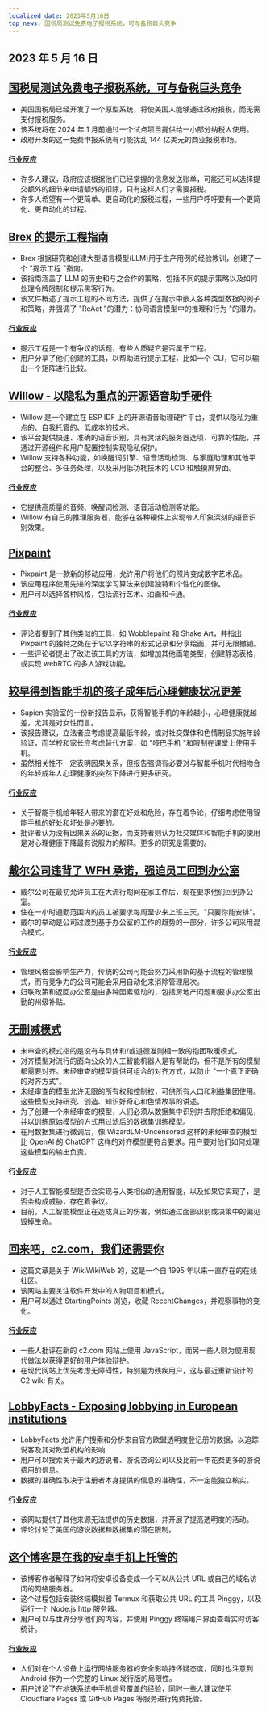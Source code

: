 ```yaml
---
localized_date: 2023年5月16日
top_news: 国税局测试免费电子报税系统，可与备税巨头竞争
---
```


## 2023 年 5 月 16 日

## [国税局测试免费电子报税系统，可与备税巨头竞争](https://www.washingtonpost.com/business/2023/05/15/irs-free-file/)

- 美国国税局已经开发了一个原型系统，将使美国人能够通过政府报税，而无需支付报税服务。
- 该系统将在 2024 年 1 月前通过一个试点项目提供给一小部分纳税人使用。
- 政府开发的这一免费申报系统有可能扰乱 144 亿美元的商业报税市场。

#### [行业反应](http://news.ycombinator.com/item?id=35950836)

- 许多人建议，政府应该根据他们已经掌握的信息发送账单，可能还可以选择提交额外的细节来申请额外的扣除，只有这样人们才需要报税。
- 许多人希望有一个更简单、更自动化的报税过程，一些用户呼吁要有一个更简化、更自动化的过程。

## [Brex 的提示工程指南](https://github.com/brexhq/prompt-engineering)

- Brex 根据研究和创建大型语言模型(LLM)用于生产用例的经验教训，创建了一个 "提示工程 "指南。
- 该指南涵盖了 LLM 的历史和与之合作的策略，包括不同的提示策略以及如何处理令牌限制和提示黑客行为。
- 该文件概述了提示工程的不同方法，提供了在提示中嵌入各种类型数据的例子和策略，并强调了 "ReAct "的潜力：协同语言模型中的推理和行为 "的潜力。

#### [行业反应](http://news.ycombinator.com/item?id=35942583)

- 提示工程是一个有争议的话题，有些人质疑它是否属于工程。
- 用户分享了他们创建的工具，以帮助进行提示工程，比如一个 CLI，它可以输出一个矩阵进行比较。

## [Willow - 以隐私为重点的开源语音助手硬件](https://github.com/toverainc/willow)

- Willow 是一个建立在 ESP IDF 上的开源语音助理硬件平台，提供以隐私为重点的、自我托管的、低成本的技术。
- 该平台提供快速、准确的语音识别，具有灵活的服务器选项、可靠的性能，并通过开源组件和用户配置控制实现隐私保护。
- Willow 支持各种功能，如唤醒词引擎、语音活动检测、与家庭助理和其他平台的整合、多任务处理，以及采用低功耗技术的 LCD 和触摸屏界面。

#### [行业反应](http://news.ycombinator.com/item?id=35948462)

- 它提供高质量的音频、唤醒词检测、语音活动检测等功能。
- Willow 有自己的推理服务器，能够在各种硬件上实现令人印象深刻的语音识别效果。

## [Pixpaint](https://warms.maxbittker.repl.co/)

- Pixpaint 是一款新的移动应用，允许用户将他们的照片变成数字艺术品。
- 该应用程序使用先进的深度学习算法来创建独特和个性化的图像。
- 用户可以选择各种风格，包括流行艺术、油画和卡通。

#### [行业反应](http://news.ycombinator.com/item?id=35944159)

- 评论者提到了其他类似的工具，如 Wobblepaint 和 Shake Art，并指出 Pixpaint 的独特之处在于它以字符串的形式记录和分享绘画，并可无限撤销。
- 一些评论者提出了改进该工具的方法，如增加其他画笔类型，创建静态表格，或实现 webRTC 的多人游戏功能。

## [较早得到智能手机的孩子成年后心理健康状况更差](https://jonathanhaidt.substack.com/p/sapien-smartphone-report)

- Sapien 实验室的一份新报告显示，获得智能手机的年龄越小，心理健康就越差，尤其是对女性而言。
- 该报告建议，立法者应考虑提高最低年龄，或对社交媒体和色情制品实施年龄验证，而学校和家长应考虑替代方案，如 "哑巴手机 "和限制在课堂上使用手机。
- 虽然相关性不一定表明因果关系，但报告强调有必要对与智能手机时代相吻合的年轻成年人心理健康的突然下降进行更多研究。

#### [行业反应](http://news.ycombinator.com/item?id=35948332)

- 关于智能手机给年轻人带来的潜在好处和危险，存在着争论，仔细考虑使用智能手机的好处和坏处是必要的。
- 批评者认为没有因果关系的证据，而支持者则认为社交媒体和智能手机的使用是对心理健康下降最有说服力的解释。更多的研究是需要的。

## [戴尔公司违背了 WFH 承诺，强迫员工回到办公室](https://www.techradar.com/news/dell-goes-back-on-wfh-pledge-forces-employees-to-come-back-to-the-office)

- 戴尔公司在最初允许员工在大流行期间在家工作后，现在要求他们回到办公室。
- 住在一小时通勤范围内的员工被要求每周至少来上班三天，"只要你能安排"。
- 戴尔的举动是公司过渡到基于办公室的工作的趋势的一部分，许多公司采用混合模式。

#### [行业反应](http://news.ycombinator.com/item?id=35944295)

- 管理风格会影响生产力，传统的公司可能会努力采用新的基于流程的管理模式，而有竞争力的公司可能会采用自动化来消除管理层次。
- 妇联政策和返回办公室是由多种因素驱动的，包括房地产问题和要求办公室出勤的州级补贴。

## [无删减模式](https://erichartford.com/uncensored-models)

- 未审查的模式指的是没有与具体和/或道德准则相一致的抱团取暖模式。
- 对齐模型对流行的面向公众的人工智能机器人是有帮助的，但不是所有的模型都需要对齐。未经审查的模型提供可组合的对齐方式，以防止 "一个真正正确的对齐方式"。
- 未经审查的模型允许无限的所有权和控制权，可供所有人口和利益集团使用。这些模型支持研究、创造、知识好奇心和色情故事的讲述。
- 为了创建一个未经审查的模型，人们必须从数据集中识别并去除拒绝和偏见，并以训练原始模型的方式用过滤后的数据集训练模型。
- 在用数据集进行微调后，像 WizardLM-Uncensored 这样的未经审查的模型比 OpenAI 的 ChatGPT 这样的对齐模型更符合要求。用户要对他们如何处理这些模型的输出负责。

#### [行业反应](http://news.ycombinator.com/item?id=35946060)

- 对于人工智能模型是否会实现与人类相似的通用智能，以及如果它实现了，是否会构成威胁，存在着争议。
- 目前，人工智能模型正在造成真正的伤害，例如通过面部识别或决策中的偏见毁掉生命。

## [回来吧，c2.com，我们还需要你](http://wiki.c2.com)

- 这篇文章是关于 WikiWikiWeb 的，这是一个自 1995 年以来一直存在的在线社区。
- 该网站主要关注软件开发中的人物项目和模式。
- 用户可以通过 StartingPoints 浏览，收藏 RecentChanges，并观察事物的变化。

#### [行业反应](http://news.ycombinator.com/item?id=35948268)

- 一些人批评在新的 c2.com 网站上使用 JavaScript，而另一些人则为使用现代做法以获得更好的用户体验辩护。
- 在现代网站上优先考虑无障碍性，特别是为残疾用户，这与最近重新设计的 C2 wiki 有关。

## [LobbyFacts - Exposing lobbying in European institutions](https://www.lobbyfacts.eu/)

- LobbyFacts 允许用户搜索和分析来自官方欧盟透明度登记册的数据，以追踪说客及其对欧盟机构的影响
- 用户可以搜索关于最大的游说者、游说咨询公司以及比前一年花费更多的游说费用的信息。
- 数据的准确性取决于注册者本身提供的信息的准确性，不一定能独立核实。

#### [行业反应](http://news.ycombinator.com/item?id=35949317)

- 该网站提供了其他来源无法提供的历史数据，并开展了提高透明度的活动。
- 评论讨论了美国的游说数据和数据集的潜在限制。

## [这个博客是在我的安卓手机上托管的](https://androidblog.a.pinggy.io/)

- 该博客作者解释了如何将安卓设备变成一个可以从公共 URL 或自己的域名访问的网络服务器。
- 这个过程包括安装终端模拟器 Termux 和获取公共 URL 的工具 Pinggy，以及运行一个 Node.js http 服务器。
- 用户可以与世界分享他们的内容，并使用 Pinggy 终端用户界面查看实时访客统计。

#### [行业反应](http://news.ycombinator.com/item?id=35944315)

- 人们对在个人设备上运行网络服务器的安全影响持怀疑态度，同时也注意到 Android 作为一个完整的 Linux 发行版的局限性。
- 用户讨论了在地铁系统中手机信号覆盖的经验，同时一些人建议使用 Cloudflare Pages 或 GitHub Pages 等服务进行免费托管。
